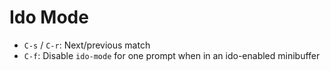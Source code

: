 # Ido Mode

- `C-s` / `C-r`: Next/previous match
- `C-f`: Disable `ido-mode` for one prompt when in an ido-enabled minibuffer
